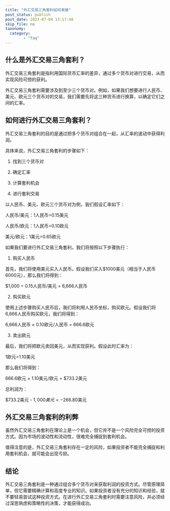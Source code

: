 ```yaml
---
title: "外汇交易三角套利如何来做"
post_status: publish
post_date: 2023-07-04 13:17:48
skip_file: no
taxonomy:
  category:
        - "faq"
---
```


## 什么是外汇交易三角套利？

外汇交易三角套利是指利用国际货币汇率的差异，通过多个货币对进行交易，从而实现风险可控的获利。

外汇交易三角套利需要涉及到至少三个货币对。例如，如果我们想要进行人民币、美元、欧元三个货币对的交易，我们需要先将这三种货币进行换算，以确定它们之间的汇率。

## 如何进行外汇交易三角套利？

外汇交易三角套利的目的是通过把多个货币对组合在一起，从汇率的波动中获得利润。

具体来说，外汇交易三角套利的步骤如下：

1. 找到三个货币对

2. 确定汇率

3. 计算套利机会

4. 进行套利交易

以人民币、美元、欧元三个货币对为例，我们假设汇率如下：

人民币/美元：1人民币=0.15美元

人民币/欧元：1人民币=0.10欧元

美元/欧元：1美元=0.65欧元

如果我们要进行外汇交易三角套利，我们将按照以下步骤执行：

1. 购买人民币

首先，我们将使用美元买入人民币。假设我们买入$1000美元（相当于人民币6000元），那么我们将得到：

$1,000 ÷ 0.15人民币/美元 = 6,666人民币

2. 购买欧元

使用上述步骤购买人民币后，我们将利用人民币坐标，购买欧元。假设我们将6,666人民币购买欧元，我们将得到：

6,666人民币 × 0.10欧元/人民币 = 666.6欧元

3. 卖出欧元

最后，我们将把欧元卖回美元，从而实现获利。假设此时汇率为：

1欧元=1.10美元

那么我们将得到：

666.6欧元 × 1.10美元/欧元 = $733.2美元

总利润为：

$733.2美元 - $1,000美元 = -$266.80美元

## 外汇交易三角套利的利弊

虽然外汇交易三角套利在理论上是一个机会，但它并不是一个风险完全可控的投资方式。因为市场的波动性和流动性，很难完全捕捉到套利机会。

值得注意的是，外汇交易三角套利存在一定的风险，如果投资者不能完全捕捉和利用套利机会，就可能会出现亏损。

## 结论

外汇交易三角套利是一种通过组合多个货币对来获取利润的投资方式。尽管原理简单，但它需要精确计算和高度专业的知识。如果投资者没有充分的知识和经验，就不要轻易尝试这种投资方式。在进行外汇交易三角套利时需要注意风险，并必须经过深思熟虑和策略性的决策，才能获得成功。
